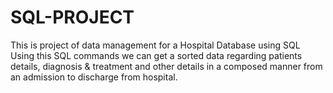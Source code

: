 # SQL-PROJECT
This is project of data management for a Hospital Database using SQL
Using this SQL commands we can get a sorted data regarding patients details, diagnosis & treatment and other details in a composed manner from an admission to discharge from hospital. 
